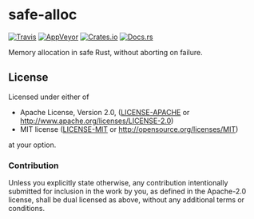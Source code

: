# safe-alloc

[![Travis](https://img.shields.io/travis/FaultyRAM/safe-alloc-rs.svg)][1]
[![AppVeyor](https://img.shields.io/appveyor/ci/FaultyRAM/safe-alloc-rs.svg)][2]
[![Crates.io](https://img.shields.io/crates/v/safe-alloc.svg)][3]
[![Docs.rs](https://docs.rs/safe-alloc/badge.svg)][4]

Memory allocation in safe Rust, without aborting on failure.

## License

Licensed under either of

* Apache License, Version 2.0,
  ([LICENSE-APACHE](LICENSE-APACHE) or http://www.apache.org/licenses/LICENSE-2.0)
* MIT license ([LICENSE-MIT](LICENSE-MIT) or http://opensource.org/licenses/MIT)

at your option.

### Contribution

Unless you explicitly state otherwise, any contribution intentionally
submitted for inclusion in the work by you, as defined in the Apache-2.0
license, shall be dual licensed as above, without any additional terms or
conditions.

[1]: https://travis-ci.org/FaultyRAM/safe-alloc-rs
[2]: https://ci.appveyor.com/project/FaultyRAM/safe-alloc-rs
[3]: https://crates.io/crates/safe-alloc
[4]: https://docs.rs/safe-alloc
